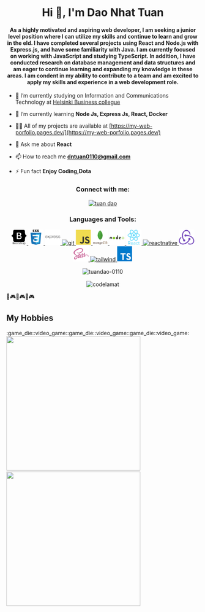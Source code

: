 
<h1 align="center">Hi 👋, I'm Dao Nhat Tuan</h1>
<h4 align="center">As a highly motivated and aspiring web developer, I am seeking a junior level position where I can utilize my skills and continue to learn and grow in the eld. I have completed several projects using React and Node.js with Express.js, and have some familiarity with Java. I am currently focused on working with JavaScript and studying TypeScript. In addition, I have conducted research on database management and data structures and am eager to continue learning and expanding my knowledge in these areas. I am condent in my ability to contribute to a team and am excited to apply my skills and experience in a web development role.</h4>

- 🔭 I’m currently studying on Information and Communications Technology at [Helsinki Business collegue](https://www.bc.fi/)

- 🌱 I’m currently learning **Node Js, Express Js, React, Docker**

- 👨‍💻 All of my projects are available at [https://my-web-porfolio.pages.dev/](https://my-web-porfolio.pages.dev/)

- 💬 Ask me about **React**

- 📫 How to reach me **dntuan0110@gmail.com**

- ⚡ Fun fact **Enjoy Coding,Dota**

<h3 align="center">Connect with me:</h3>
<p align="center">
<a href="https://www.linkedin.com/in/tuan-dao-bc/" target="blank"><img align="center" src="https://raw.githubusercontent.com/rahuldkjain/github-profile-readme-generator/master/src/images/icons/Social/linked-in-alt.svg" alt="tuan dao" height="30" width="40" /></a>
</p>

<h3 align="center">Languages and Tools:</h3>
<div align=center>
  <p align="center"> <a href="https://getbootstrap.com" target="_blank" rel="noreferrer"> <img src="https://raw.githubusercontent.com/devicons/devicon/master/icons/bootstrap/bootstrap-plain-wordmark.svg" alt="bootstrap" width="40" height="40"/> </a> <a href="https://www.w3schools.com/css/" target="_blank" rel="noreferrer"> <img src="https://raw.githubusercontent.com/devicons/devicon/master/icons/css3/css3-original-wordmark.svg" alt="css3" width="40" height="40"/> </a> <a href="https://expressjs.com" target="_blank" rel="noreferrer"> <img src="https://raw.githubusercontent.com/devicons/devicon/master/icons/express/express-original-wordmark.svg" alt="express" width="40" height="40"/> </a> <a href="https://git-scm.com/" target="_blank" rel="noreferrer"> <img src="https://www.vectorlogo.zone/logos/git-scm/git-scm-icon.svg" alt="git" width="40" height="40"/> </a> <a href="https://developer.mozilla.org/en-US/docs/Web/JavaScript" target="_blank" rel="noreferrer"> <img src="https://raw.githubusercontent.com/devicons/devicon/master/icons/javascript/javascript-original.svg" alt="javascript" width="40" height="40"/> </a> <a href="https://www.mongodb.com/" target="_blank" rel="noreferrer"> <img src="https://raw.githubusercontent.com/devicons/devicon/master/icons/mongodb/mongodb-original-wordmark.svg" alt="mongodb" width="40" height="40"/> </a> <a href="https://nodejs.org" target="_blank" rel="noreferrer"> <img src="https://raw.githubusercontent.com/devicons/devicon/master/icons/nodejs/nodejs-original-wordmark.svg" alt="nodejs" width="40" height="40"/> </a> <a href="https://reactjs.org/" target="_blank" rel="noreferrer"> <img src="https://raw.githubusercontent.com/devicons/devicon/master/icons/react/react-original-wordmark.svg" alt="react" width="40" height="40"/> </a> <a href="https://reactnative.dev/" target="_blank" rel="noreferrer"> <img src="https://reactnative.dev/img/header_logo.svg" alt="reactnative" width="40" height="40"/> </a> <a href="https://redux.js.org" target="_blank" rel="noreferrer"> <img src="https://raw.githubusercontent.com/devicons/devicon/master/icons/redux/redux-original.svg" alt="redux" width="40" height="40"/> </a> <a href="https://sass-lang.com" target="_blank" rel="noreferrer"> <img src="https://raw.githubusercontent.com/devicons/devicon/master/icons/sass/sass-original.svg" alt="sass" width="40" height="40"/> </a> <a href="https://tailwindcss.com/" target="_blank" rel="noreferrer"> <img src="https://www.vectorlogo.zone/logos/tailwindcss/tailwindcss-icon.svg" alt="tailwind" width="40" height="40"/> </a> <a href="https://www.typescriptlang.org/" target="_blank" rel="noreferrer"> <img src="https://raw.githubusercontent.com/devicons/devicon/master/icons/typescript/typescript-original.svg" alt="typescript" width="40" height="40"/> </a> </p>
  </div>


<p align='center'><img align="center" src="https://github-readme-stats.vercel.app/api/top-langs?username=tuandao-0110&show_icons=true&locale=en&layout=compact" alt="tuandao-0110" /></p>
 <p align="center"><img align="center" src="https://github-readme-streak-stats.herokuapp.com/?user=codelamat&" alt="codelamat" /></p>
  
  
:game_die::video_game::game_die::video_game::game_die::video_game:
<h2 text=center> My Hobbies </h2>
:game_die::video_game::game_die::video_game::game_die::video_game:

  <div style="diplay: flex; justify-content:space-betwen"> 
  <img class="img" src="https://cdn.akamai.steamstatic.com/steam/apps/570/capsule_616x353.jpg?t=1662588548" width="350" height="350" />
    <img class="img" src="https://assets-eu-01.kc-usercontent.com/1293c890-579f-01b7-8480-902cca7de55e/977004a8-875c-481d-9859-31278ee54f6f/Comunicato-Ufficiale-19-20-Verticale.jpg?auto=format" width="350" height="350" />

  </div>
  
  

